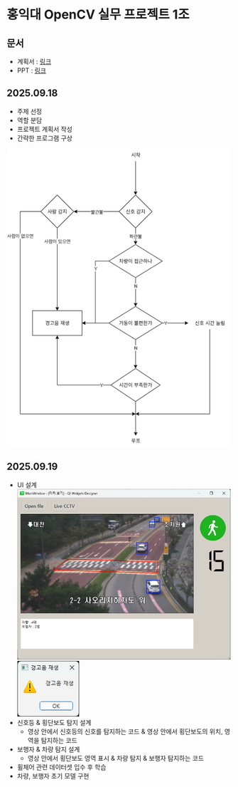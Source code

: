 # 홍익대 OpenCV 실무 프로젝트 1조
## 문서
* 계획서 : [링크](https://docs.google.com/document/d/18R3eeF_AJIPWrHmkONuViD_FoFXy8LPV/edit)
* PPT : [링크](https://docs.google.com/presentation/d/1q-a8FOxoGX1aSD66FCKSfEmWfIR9d9YC-bG86JSy4Yk/edit?usp=sharing)
## 2025.09.18
* 주제 선정
* 역할 분담
* 프로젝트 계획서 작성
* 간략한 프로그램 구상
  
![순서도](ReadmeImg/순서도.png)

## 2025.09.19
* UI 설계 
![메인 UI](ReadmeImg/mainWindow.png)
![경고창](ReadmeImg/경고창.png)
* 신호등 & 횡단보도 탐지 설계
  - 영상 안에서 신호등의 신호를 탐지하는 코드 & 영상 안에서 횡단보도의 위치, 영역을 탐지하는 코드
* 보행자 & 차량 탐지 설계
  - 영상 안에서 횡단보도 영역 표시 & 차량 탐지 & 보행자 탐지하는 코드
* 휠체어 관련 데이터셋 입수 후 학습
* 차량, 보행자 초기 모델 구현


